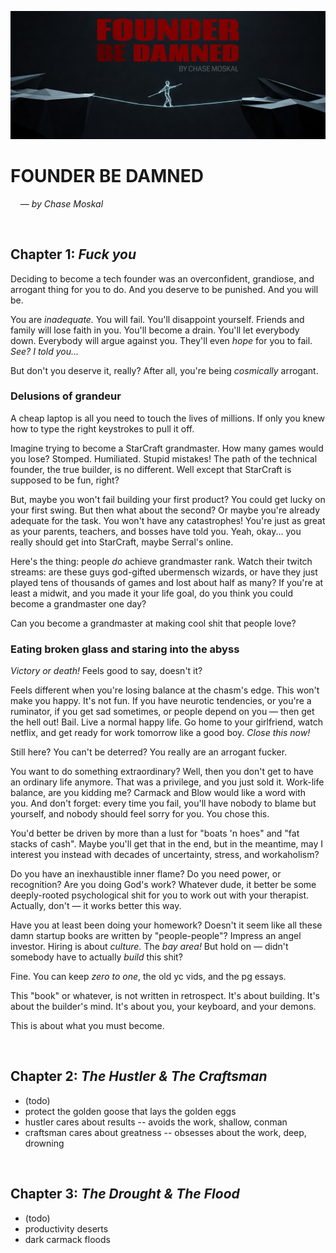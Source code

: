
![](./assets/banner.jpg)

# FOUNDER BE DAMNED
&nbsp; &nbsp; — *by Chase Moskal*

<br/>

## Chapter 1: *Fuck you*

Deciding to become a tech founder was an overconfident, grandiose, and arrogant thing for you to do. And you deserve to be punished. And you will be.

You are *inadequate.* You will fail. You'll disappoint yourself. Friends and family will lose faith in you. You'll become a drain. You'll let everybody down. Everybody will argue against you. They'll even *hope* for you to fail. *See? I told you...*

But don't you deserve it, really? After all, you're being *cosmically* arrogant.

### Delusions of grandeur

A cheap laptop is all you need to touch the lives of millions. If only you knew how to type the right keystrokes to pull it off.

Imagine trying to become a StarCraft grandmaster. How many games would you lose? Stomped. Humiliated. Stupid mistakes! The path of the technical founder, the true builder, is no different. Well except that StarCraft is supposed to be fun, right?

But, maybe you won't fail building your first product? You could get lucky on your first swing. But then what about the second? Or maybe you're already adequate for the task. You won't have any catastrophes! You're just as great as your parents, teachers, and bosses have told you. Yeah, okay... you really should get into StarCraft, maybe Serral's online.

Here's the thing: people *do* achieve grandmaster rank. Watch their twitch streams: are these guys god-gifted ubermensch wizards, or have they just played tens of thousands of games and lost about half as many? If you're at least a midwit, and you made it your life goal, do you think you could become a grandmaster one day?

Can you become a grandmaster at making cool shit that people love?

### Eating broken glass and staring into the abyss

*Victory or death!* Feels good to say, doesn't it?

Feels different when you're losing balance at the chasm's edge. This won't make you happy. It's not fun. If you have neurotic tendencies, or you're a ruminator, if you get sad sometimes, or people depend on you — then get the hell out! Bail. Live a normal happy life. Go home to your girlfriend, watch netflix, and get ready for work tomorrow like a good boy. *Close this now!*

Still here? You can't be deterred? You really are an arrogant fucker.

You want to do something extraordinary? Well, then you don't get to have an ordinary life anymore. That was a privilege, and you just sold it. Work-life balance, are you kidding me? Carmack and Blow would like a word with you. And don't forget: every time you fail, you'll have nobody to blame but yourself, and nobody should feel sorry for you. You chose this.

You'd better be driven by more than a lust for "boats 'n hoes" and "fat stacks of cash". Maybe you'll get that in the end, but in the meantime, may I interest you instead with decades of uncertainty, stress, and workaholism?

Do you have an inexhaustible inner flame? Do you need power, or recognition? Are you doing God's work? Whatever dude, it better be some deeply-rooted psychological shit for you to work out with your therapist. Actually, don't — it works better this way.

Have you at least been doing your homework? Doesn't it seem like all these damn startup books are written by "people-people"? Impress an angel investor. Hiring is about *culture.* The *bay area!* But hold on — didn't somebody have to actually *build* this shit?

Fine. You can keep *zero to one*, the old yc vids, and the pg essays.

This "book" or whatever, is not written in retrospect. It's about building. It's about the builder's mind. It's about you, your keyboard, and your demons.

This is about what you must become.

<br/>

## Chapter 2: *The Hustler & The Craftsman*
- (todo)
- protect the golden goose that lays the golden eggs
- hustler cares about results -- avoids the work, shallow, conman
- craftsman cares about greatness -- obsesses about the work, deep, drowning

<br/>

## Chapter 3: *The Drought & The Flood*
- (todo)
- productivity deserts
- dark carmack floods

